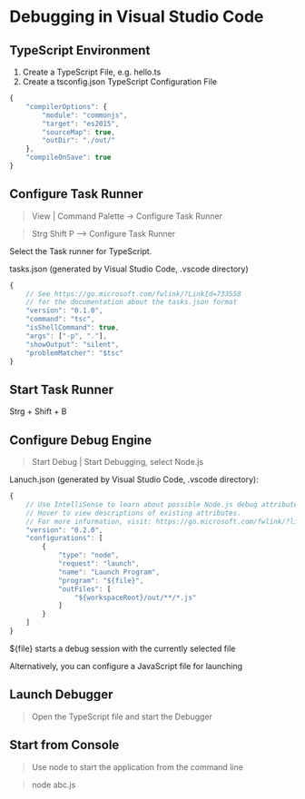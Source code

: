 # Debugging in Visual Studio Code

## TypeScript Environment

1. Create a TypeScript File, e.g. hello.ts
2. Create a tsconfig.json TypeScript Configuration File

```JavaScript
{
    "compilerOptions": {
        "module": "commonjs",
        "target": "es2015",
        "sourceMap": true,
        "outDir": "./out/"     
    },
    "compileOnSave": true
}
```

## Configure Task Runner

> View | Command Palette -> Configure Task Runner

> Strg Shift P --> Configure Task Runner

Select the Task runner for TypeScript.


tasks.json (generated by Visual Studio Code, .vscode directory)

```JavaScript
{
    // See https://go.microsoft.com/fwlink/?LinkId=733558
    // for the documentation about the tasks.json format
    "version": "0.1.0",
    "command": "tsc",
    "isShellCommand": true,
    "args": ["-p", "."],
    "showOutput": "silent",
    "problemMatcher": "$tsc"
}
```

## Start Task Runner

Strg + Shift + B

## Configure Debug Engine

> Start Debug | Start Debugging, select Node.js

Lanuch.json (generated by Visual Studio Code, .vscode directory):

```JavaScript
{
    // Use IntelliSense to learn about possible Node.js debug attributes.
    // Hover to view descriptions of existing attributes.
    // For more information, visit: https://go.microsoft.com/fwlink/?linkid=830387
    "version": "0.2.0",
    "configurations": [
        {
            "type": "node",
            "request": "launch",
            "name": "Launch Program",
            "program": "${file}",
            "outFiles": [
                "${workspaceRoot}/out/**/*.js"
            ]
        }
    ]
}
```

${file} starts a debug session with the currently selected file

Alternatively, you can configure a JavaScript file for launching

## Launch Debugger

> Open the TypeScript file and start the Debugger

## Start from Console

> Use node to start the application from the command line

> node abc.js